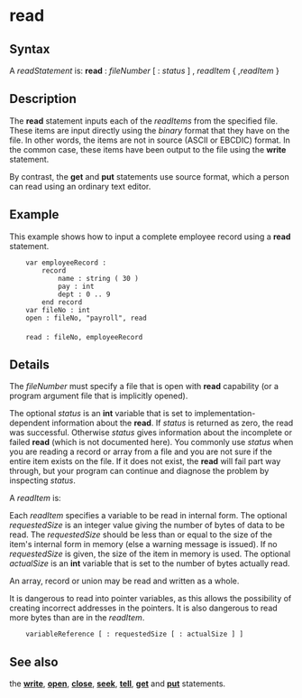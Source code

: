 
# read

## Syntax
A _readStatement_ is:   **read** : _fileNumber_ [ : _status_ ] , _readItem_ { ,_readItem_ }

## Description
The **read** statement inputs each of the _readItems_ from the specified file. These items are input directly using the _binary_ format that they have on the file. In other words, the items are not in source (ASCII or EBCDIC) format. In the common case, these items have been output to the file using the **write** statement.

By contrast, the **get** and **put** statements use source format, which a person can read using an ordinary text editor.


## Example
This example shows how to input a complete employee record using a **read** statement.

        var employeeRecord :
            record
                name : string ( 30 )
                pay : int
                dept : 0 .. 9
            end record
        var fileNo : int
        open : fileNo, "payroll", read
        
        read : fileNo, employeeRecord
## Details
The _fileNumber_ must specify a file that is open with **read** capability (or a program argument file that is implicitly opened).

The optional _status_ is an **int** variable that is set to implementation-dependent information about the **read**. If _status_ is returned as zero, the read was successful. Otherwise _status_ gives information about the incomplete or failed **read** (which is not documented here). You commonly use _status_ when you are reading a record or array from a file and you are not sure if the entire item exists on the file. If it does not exist, the **read** will fail part way through, but your program can continue and diagnose the problem by inspecting _status_.

A _readItem_ is:

Each _readItem_ specifies a variable to be read in internal form. The optional _requestedSize_ is an integer value giving the number of bytes of data to be read. The _requestedSize_ should be less than or equal to the size of the item's internal form in memory (else a warning message is issued). If no _requestedSize_ is given, the size of the item in memory is used. The optional _actualSize_ is an **int** variable that is set to the number of bytes actually read.

An array, record or union may be read and written as a whole.

It is dangerous to read into pointer variables, as this allows the possibility of creating incorrect addresses in the pointers. It is also dangerous to read more bytes than are in the _readItem_.

        variableReference [ : requestedSize [ : actualSize ] ]
## See also
the **[write](write.html)**, **[open](open.html)**, **[close](close.html)**, **[seek](seek.html)**, **[tell](tell.html)**, **[get](get.html)** and **[put](put.html)** statements.

